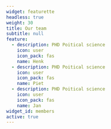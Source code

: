 ```yaml
---
widget: featurette
headless: true
weight: 30
title: Our team
subtitle: null
feature:
  - description: PHD Poitical science
    icon: user
    icon_pack: fas
    name: Henk
  - description: PHD Poitical science
    icon: user
    icon_pack: fas
    name: Piet
  - description: PHD Poitical science
    icon: user
    icon_pack: fas
    name: Jan
widget_id: members
active: true
---
```


